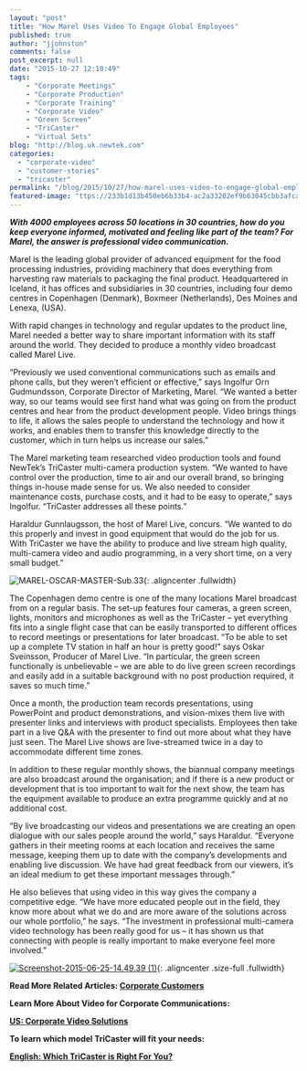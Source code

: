 ```yaml
---
layout: "post"
title: "How Marel Uses Video To Engage Global Employees"
published: true
author: "jjohnston"
comments: false
post_excerpt: null
date: "2015-10-27 12:10:49"
tags:
    - "Corporate Meetings"
    - "Corporate Production"
    - "Corporate Training"
    - "Corporate Video"
    - "Green Screen"
    - "TriCaster"
    - "Virtual Sets"
blog: "http://blog.uk.newtek.com"
categories:
  - "corporate-video"
  - "customer-stories"
  - "tricaster"
permalink: "/blog/2015/10/27/how-marel-uses-video-to-engage-global-employees/"
featured-image: "ttps://233b1d13b450eb6b33b4-ac2a33202ef9b63045cbb3afca178df8.ssl.cf1.rackcdn.com/2015/10/MAREL-OSCAR-MASTER-Sub.09.jpg"
---
```

**_With 4000 employees across 50 locations in 30 countries, how do you keep everyone informed, motivated and feeling like part of the team? For Marel, the answer is professional video communication._**

<p class="editable">
Marel is the leading global provider of advanced equipment for the food processing industries, providing machinery that does everything from harvesting raw materials to packaging the final product. Headquartered in Iceland, it has offices and subsidiaries in 30 countries, including four demo centres in Copenhagen (Denmark), Boxmeer (Netherlands), Des Moines and Lenexa, (USA).</p>

With rapid changes in technology and regular updates to the product line, Marel needed a better way to share important information with its staff around the world. They decided to produce a monthly video broadcast called Marel Live.

“Previously we used conventional communications such as emails and phone calls, but they weren’t efficient or effective,” says Ingolfur Orn Gudmundsson, Corporate Director of Marketing, Marel. “We wanted a better way, so our teams would see first hand what was going on from the product centres and hear from the product development people. Video brings things to life, it allows the sales people to understand the technology and how it works, and enables them to transfer this knowledge directly to the customer, which in turn helps us increase our sales.”

The Marel marketing team researched video production tools and found NewTek’s TriCaster multi-camera production system. “We wanted to have control over the production, time to air and our overall brand, so bringing things in-house made sense for us. We also needed to consider maintenance costs, purchase costs, and it had to be easy to operate,” says Ingolfur. “TriCaster addresses all these points.”

Haraldur Gunnlaugsson, the host of Marel Live, concurs. “We wanted to do this properly and invest in good equipment that would do the job for us. With TriCaster we have the ability to produce and live stream high quality, multi-camera video and audio programming, in a very short time, on a very small budget.”

![MAREL-OSCAR-MASTER-Sub.33][1]{: .aligncenter  .fullwidth}

The Copenhagen demo centre is one of the many locations Marel broadcast from on a regular basis. The set-up features four cameras, a green screen, lights, monitors and microphones as well as the TriCaster – yet everything fits into a single flight case that can be easily transported to different offices to record meetings or presentations for later broadcast. “To be able to set up a complete TV station in half an hour is pretty good!” says Oskar Sveinsson, Producer of Marel Live. “In particular, the green screen functionally is unbelievable – we are able to do live green screen recordings and easily add in a suitable background with no post production required, it saves so much time.”

Once a month, the production team records presentations, using PowerPoint and product demonstrations, and vision-mixes them live with presenter links and interviews with product specialists. Employees then take part in a live Q&A with the presenter to find out more about what they have just seen. The Marel Live shows are live-streamed twice in a day to accommodate different time zones.

In addition to these regular monthly shows, the biannual company meetings are also broadcast around the organisation; and if there is a new product or development that is too important to wait for the next show, the team has the equipment available to produce an extra programme quickly and at no additional cost.

“By live broadcasting our videos and presentations we are creating an open dialogue with our sales people around the world,” says Haraldur. “Everyone gathers in their meeting rooms at each location and receives the same message, keeping them up to date with the company’s developments and enabling live discussion. We have had great feedback from our viewers, it’s an ideal medium to get these important messages through.”

He also believes that using video in this way gives the company a competitive edge. “We have more educated people out in the field, they know more about what we do and are more aware of the solutions across our whole portfolio,” he says. “The investment in professional multi-camera video technology has been really good for us – it has shown us that connecting with people is really important to make everyone feel more involved.”

[
![Screenshot-2015-06-25-14.49.39 (1)][2]][3]{: .aligncenter .size-full  .fullwidth}

**Read More Related Articles: [Corporate Customers][4]**

**Learn More About Video for Corporate Communications:**

**[US: Corporate Video Solutions][5]**

**To learn which model TriCaster will fit your needs:**

**[English: Which TriCaster is Right For You?][6]**

 [1]: https://233b1d13b450eb6b33b4-ac2a33202ef9b63045cbb3afca178df8.ssl.cf1.rackcdn.com/2015/10/MAREL-OSCAR-MASTER-Sub.33.jpg
 [2]: https://233b1d13b450eb6b33b4-ac2a33202ef9b63045cbb3afca178df8.ssl.cf1.rackcdn.com/2015/10/Screenshot-2015-06-25-14.49.39-1.png
 [3]: http://pages.newtek.com/6-Videos-You-Should-Be-Producing.html
 [4]: http://blog.newtek.com/category/corporate-video/
 [5]: http://www.newtek.com/solutions/enterprise.html
 [6]: http://pages.newtek.com/which-tricaster.html